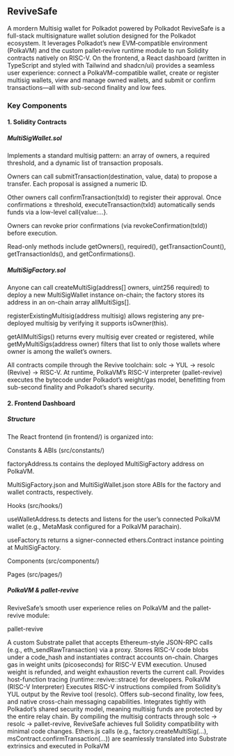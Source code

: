 ## ReviveSafe
A mordern Multisig wallet for Polkadot powered by Polkadot
ReviveSafe is a full-stack multisignature wallet solution designed for the Polkadot ecosystem. It leverages Polkadot’s new EVM‐compatible environment (PolkaVM) and the custom pallet‐revive runtime module to run Solidity contracts natively on RISC-V. On the frontend, a React dashboard (written in TypeScript and styled with Tailwind and shadcn/ui) provides a seamless user experience: connect a PolkaVM-compatible wallet, create or register multisig wallets, view and manage owned wallets, and submit or confirm transactions—all with sub-second finality and low fees.

### Key Components
#### 1. Solidity Contracts
##### MultiSigWallet.sol

Implements a standard multisig pattern: an array of owners, a required threshold, and a dynamic list of transaction proposals.

Owners can call submitTransaction(destination, value, data) to propose a transfer. Each proposal is assigned a numeric ID.

Other owners call confirmTransaction(txId) to register their approval. Once confirmations ≥ threshold, executeTransaction(txId) automatically sends funds via a low-level call{value:…}.

Owners can revoke prior confirmations (via revokeConfirmation(txId)) before execution.

Read-only methods include getOwners(), required(), getTransactionCount(), getTransactionIds(), and getConfirmations().

##### MultiSigFactory.sol

Anyone can call createMultiSig(address[] owners, uint256 required) to deploy a new MultiSigWallet instance on-chain; the factory stores its address in an on-chain array allMultiSigs[].

registerExistingMultisig(address multisig) allows registering any pre-deployed multisig by verifying it supports isOwner(this).

getAllMultiSigs() returns every multisig ever created or registered, while getMyMultiSigs(address owner) filters that list to only those wallets where owner is among the wallet’s owners.

All contracts compile through the Revive toolchain: solc → YUL → resolc (Revive) → RISC-V. At runtime, PolkaVM’s RISC-V interpreter (pallet-revive) executes the bytecode under Polkadot’s weight/gas model, benefitting from sub-second finality and Polkadot’s shared security.

#### 2. Frontend Dashboard
##### Structure

The React frontend (in frontend/) is organized into:

Constants & ABIs (src/constants/)

factoryAddress.ts contains the deployed MultiSigFactory address on PolkaVM.

MultiSigFactory.json and MultiSigWallet.json store ABIs for the factory and wallet contracts, respectively.

Hooks (src/hooks/)

useWalletAddress.ts detects and listens for the user’s connected PolkaVM wallet (e.g., MetaMask configured for a PolkaVM parachain).

useFactory.ts returns a signer-connected ethers.Contract instance pointing at MultiSigFactory.

Components (src/components/)

Pages (src/pages/)


##### PolkaVM & pallet-revive

ReviveSafe’s smooth user experience relies on PolkaVM and the pallet-revive module:

pallet-revive

A custom Substrate pallet that accepts Ethereum-style JSON-RPC calls (e.g., eth_sendRawTransaction) via a proxy.
Stores RISC-V code blobs under a code_hash and instantiates contract accounts on-chain.
Charges gas in weight units (picoseconds) for RISC-V EVM execution. Unused weight is refunded, and weight exhaustion reverts the current call.
Provides host-function tracing (runtime::revive::strace) for developers.
PolkaVM (RISC-V Interpreter)
Executes RISC-V instructions compiled from Solidity’s YUL output by the Revive tool (resolc).
Offers sub-second finality, low fees, and native cross-chain messaging capabilities.
Integrates tightly with Polkadot’s shared security model, meaning multisig funds are protected by the entire relay chain.
By compiling the multisig contracts through solc → resolc → pallet-revive, ReviveSafe achieves full Solidity compatibility with minimal code changes. Ethers.js calls (e.g., factory.createMultiSig(...), msContract.confirmTransaction(...)) are seamlessly translated into Substrate extrinsics and executed in PolkaVM
